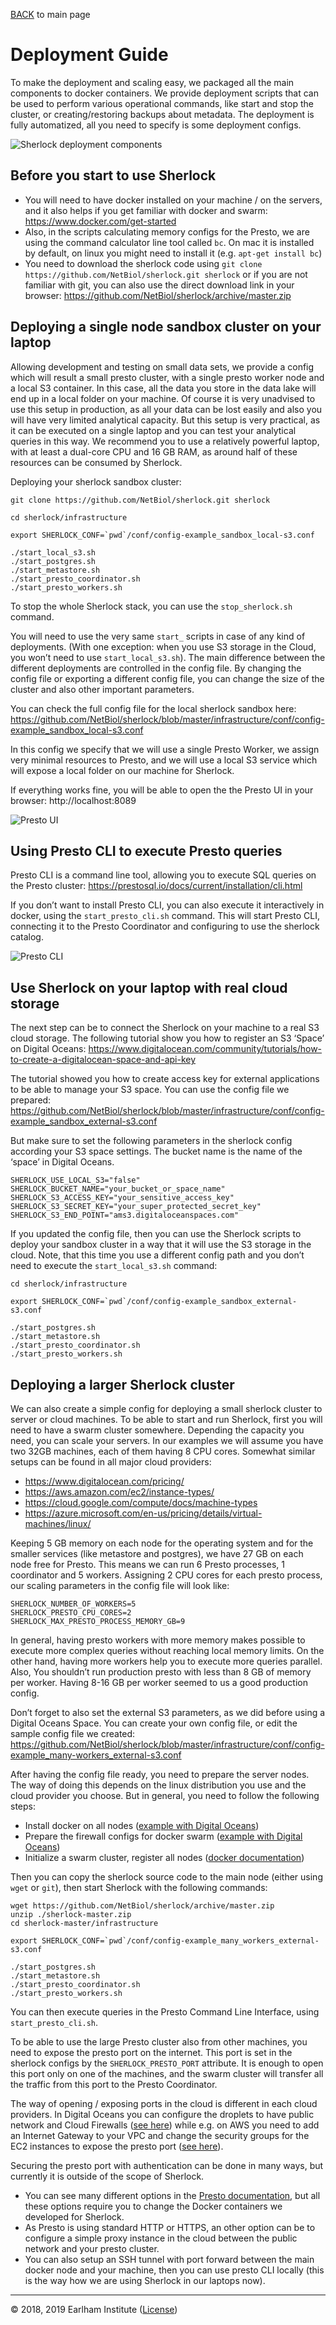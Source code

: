 [BACK](./readme.md) to main page

# Deployment Guide

To make the deployment and scaling easy, we packaged all the main components to docker containers. We 
provide deployment scripts that can be used to perform various operational commands, like start and stop 
the cluster, or creating/restoring backups about metadata. The deployment is fully automatized, all you 
need to specify is some deployment configs.

![Sherlock deployment components](./images/deployment_components.svg)

## Before you start to use Sherlock
* You will need to have docker installed on your machine / on the servers, and it also helps if you get 
familiar with docker and swarm: https://www.docker.com/get-started 
* Also, in the scripts calculating memory configs for the Presto, we are using the command calculator 
line tool called `bc`. On mac it is installed by default, on linux you might need to install it 
(e.g. `apt-get install bc`)
* You need to download the sherlock code using `git clone https://github.com/NetBiol/sherlock.git sherlock` or if 
you are not familiar with git, you can also use the direct download link in your 
browser: https://github.com/NetBiol/sherlock/archive/master.zip 

## Deploying a single node sandbox cluster on your laptop

Allowing development and testing on small data sets, we provide a config which will result a small presto 
cluster, with a single presto worker node and a local S3 container. In this case, all the data you store 
in the data lake will end up in a local folder on your machine. Of course it is very unadvised to use this 
setup in production, as all your data can be lost easily and also you will have very limited analytical 
capacity. But this setup is very practical, as it can be executed on a single laptop and you can test your 
analytical queries in this way. We recommend you to use a relatively powerful laptop, with at least a 
dual-core CPU and 16 GB RAM, as around half of these resources can be consumed by Sherlock.

Deploying your sherlock sandbox cluster:
```
git clone https://github.com/NetBiol/sherlock.git sherlock
 
cd sherlock/infrastructure
 
export SHERLOCK_CONF=`pwd`/conf/config-example_sandbox_local-s3.conf

./start_local_s3.sh
./start_postgres.sh
./start_metastore.sh
./start_presto_coordinator.sh
./start_presto_workers.sh
```

To stop the whole Sherlock stack, you can use the `stop_sherlock.sh` command.

You will need to use the very same `start_` scripts in case of any kind of deployments. 
(With one exception: when you use S3 storage in the Cloud, you won’t need to use `start_local_s3.sh`). 
The main difference between the different deployments are controlled in the config file. By changing 
the config file or exporting a different config file, you can change the size of the cluster and also 
other important parameters.

You can check the full config file for the local sherlock sandbox 
here: https://github.com/NetBiol/sherlock/blob/master/infrastructure/conf/config-example_sandbox_local-s3.conf

In this config we specify that we will use a single Presto Worker, we assign very minimal resources 
to Presto, and we will use a local S3 service which will expose a local folder on our machine for Sherlock.

If everything works fine, you will be able to open the the Presto UI in your browser: http://localhost:8089 

![Presto UI](./images/presto_ui.png)


## Using Presto CLI to execute Presto queries

Presto CLI is a command line tool, allowing you to execute SQL queries on the 
Presto cluster: https://prestosql.io/docs/current/installation/cli.html

If you don’t want to install Presto CLI, you can also execute it interactively in docker, 
using the `start_presto_cli.sh` command. This will start Presto CLI, connecting it to the Presto 
Coordinator and configuring to use the sherlock catalog.

![Presto CLI](./images/presto_cli.png)



## Use Sherlock on your laptop with real cloud storage

The next step can be to connect the Sherlock on your machine to a real S3 cloud storage. 
The following tutorial show you how to register an S3 ‘Space’ on 
Digital Oceans: https://www.digitalocean.com/community/tutorials/how-to-create-a-digitalocean-space-and-api-key

The tutorial showed you how to create access key for external applications to be able to manage your S3 space. 
You can use the config file we 
prepared: https://github.com/NetBiol/sherlock/blob/master/infrastructure/conf/config-example_sandbox_external-s3.conf

But make sure to set the following parameters in the sherlock config according your S3 space settings.
The bucket name is the name of the ‘space’ in Digital Oceans.

```
SHERLOCK_USE_LOCAL_S3="false"
SHERLOCK_BUCKET_NAME="your_bucket_or_space_name"
SHERLOCK_S3_ACCESS_KEY="your_sensitive_access_key"
SHERLOCK_S3_SECRET_KEY="your_super_protected_secret_key"
SHERLOCK_S3_END_POINT="ams3.digitaloceanspaces.com"
```

If you updated the config file, then you can use the Sherlock scripts to deploy your sandbox cluster in a way 
that it will use the S3 storage in the cloud. Note, that this time you use a different config path and you don’t need 
to execute the `start_local_s3.sh` command:

```
cd sherlock/infrastructure
 
export SHERLOCK_CONF=`pwd`/conf/config-example_sandbox_external-s3.conf

./start_postgres.sh
./start_metastore.sh
./start_presto_coordinator.sh
./start_presto_workers.sh
```

## Deploying a larger Sherlock cluster 

We can also create a simple config for deploying a small sherlock cluster to server or cloud machines. To be 
able to start and run Sherlock, first you will need to have a swarm cluster somewhere. Depending the 
capacity you need, you can scale your servers. In our examples we will assume you have two 32GB machines, 
each of them having 8 CPU cores. Somewhat similar setups can be found in all major cloud providers: 
* https://www.digitalocean.com/pricing/ 
* https://aws.amazon.com/ec2/instance-types/
* https://cloud.google.com/compute/docs/machine-types
* https://azure.microsoft.com/en-us/pricing/details/virtual-machines/linux/

Keeping 5 GB memory on each node for the operating system and for the smaller services (like metastore and 
postgres), we have 27 GB on each node free for Presto. This means we can run 6 Presto processes, 
1 coordinator and 5 workers. Assigning 2 CPU cores for each presto process, our scaling parameters in the 
config file will look like:

```
SHERLOCK_NUMBER_OF_WORKERS=5
SHERLOCK_PRESTO_CPU_CORES=2
SHERLOCK_MAX_PRESTO_PROCESS_MEMORY_GB=9
```

In general, having presto workers with more memory makes possible to execute more complex queries without reaching 
local memory limits. On the other hand, having more workers help you to execute more queries parallel. Also, You 
shouldn’t run production presto with less than 8 GB of memory per worker. Having 8-16 GB per worker seemed to us a good 
production config.

Don’t forget to also set the external S3 parameters, as we did before using a Digital Oceans Space.
You can create your own config file, or edit the sample config file we created:
https://github.com/NetBiol/sherlock/blob/master/infrastructure/conf/config-example_many-workers_external-s3.conf

After having the config file ready, you need to prepare the server nodes. The way of doing this depends on the linux 
distribution you use and the cloud provider you choose. But in general, you need to follow the following steps:
* Install docker on all nodes ([example with Digital Oceans](https://www.digitalocean.com/community/tutorials/how-to-install-and-use-docker-on-ubuntu-16-04))
* Prepare the firewall configs for docker swarm ([example with Digital Oceans](https://www.digitalocean.com/community/tutorials/how-to-configure-the-linux-firewall-for-docker-swarm-on-ubuntu-16-04))
* Initialize a swarm cluster, register all nodes ([docker documentation](https://docs.docker.com/engine/swarm/swarm-tutorial/create-swarm/))

Then you can copy the sherlock source code to the main node (either using `wget` or `git`), then start Sherlock with 
the following commands:

```
wget https://github.com/NetBiol/sherlock/archive/master.zip 
unzip ./sherlock-master.zip
cd sherlock-master/infrastructure 
 
export SHERLOCK_CONF=`pwd`/conf/config-example_many_workers_external-s3.conf

./start_postgres.sh
./start_metastore.sh
./start_presto_coordinator.sh
./start_presto_workers.sh
```

You can then execute queries in the Presto Command Line Interface, using `start_presto_cli.sh`.

To be able to use the large Presto cluster also from other machines, you need to expose the presto port on the internet. 
This port is set in the sherlock configs by the `SHERLOCK_PRESTO_PORT` attribute. It is enough to open this port only 
on one of the machines, and the swarm cluster will transfer all the traffic from this port to the Presto Coordinator. 

The way of opening / exposing ports in the cloud is different in each cloud providers. In Digital Oceans you can 
configure the droplets to have public network and Cloud Firewalls ([see here](https://www.digitalocean.com/docs/networking/firewalls/))
while e.g. on AWS you need to add an Internet Gateway to your VPC and change the security groups for the EC2 instances 
to expose the presto port ([see here](https://docs.aws.amazon.com/vpc/latest/userguide/VPC_Internet_Gateway.html)).

Securing the presto port with authentication can be done in many ways, but currently it is outside of the scope of Sherlock.
* You can see many different options in the [Presto documentation](https://prestodb.github.io/docs/current/security.html), 
but all these options require you to change the Docker containers we developed for Sherlock. 
* As Presto is using standard HTTP or HTTPS, an other option can be to configure a simple proxy instance in the cloud 
between the public network and your presto cluster.
* You can also setup an SSH tunnel with port forward between the main docker node and your machine, then you can use 
presto CLI locally (this is the way how we are using Sherlock in our laptops now).

---
© 2018, 2019 Earlham Institute ([License](sherlock_license.md))
